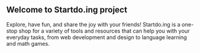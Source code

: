 ## Welcome to Startdo.ing project

Explore, have fun, and share the joy with your friends! Startdo.ing is a one-stop shop for a variety of tools and resources that can help you with your everyday tasks, from web development and design to language learning and math games.
